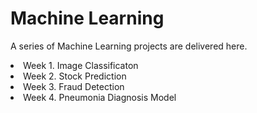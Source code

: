 # Machine Learning

A series of Machine Learning projects are delivered here.

  <li>Week 1. Image Classificaton</li>
  <li>Week 2. Stock Prediction</li>
  <li>Week 3. Fraud Detection</li>
  <li>Week 4. Pneumonia Diagnosis Model</li>
</ul>

